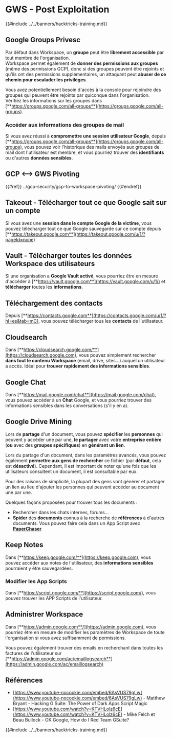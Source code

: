 # GWS - Post Exploitation

{{#include ../../banners/hacktricks-training.md}}

## Google Groups Privesc

Par défaut dans Workspace, un **groupe** peut être **librement accessible** par tout membre de l'organisation.\
Workspace permet également de **donner des permissions aux groupes** (même des permissions GCP), donc si des groupes peuvent être rejoints et qu'ils ont des permissions supplémentaires, un attaquant peut **abuser de ce chemin pour escalader les privilèges**.

Vous avez potentiellement besoin d'accès à la console pour rejoindre des groupes qui peuvent être rejoints par quiconque dans l'organisation. Vérifiez les informations sur les groupes dans [**https://groups.google.com/all-groups**](https://groups.google.com/all-groups).

### Accéder aux informations des groupes de mail

Si vous avez réussi à **compromettre une session utilisateur Google**, depuis [**https://groups.google.com/all-groups**](https://groups.google.com/all-groups), vous pouvez voir l'historique des mails envoyés aux groupes de mail dont l'utilisateur est membre, et vous pourriez trouver des **identifiants** ou d'autres **données sensibles**.

## GCP <--> GWS Pivoting

{{#ref}}
../gcp-security/gcp-to-workspace-pivoting/
{{#endref}}

## Takeout - Télécharger tout ce que Google sait sur un compte

Si vous avez une **session dans le compte Google de la victime**, vous pouvez télécharger tout ce que Google sauvegarde sur ce compte depuis [**https://takeout.google.com**](https://takeout.google.com/u/1/?pageId=none)

## Vault - Télécharger toutes les données Workspace des utilisateurs

Si une organisation a **Google Vault activé**, vous pourriez être en mesure d'accéder à [**https://vault.google.com**](https://vault.google.com/u/1/) et **télécharger** toutes les **informations**.

## Téléchargement des contacts

Depuis [**https://contacts.google.com**](https://contacts.google.com/u/1/?hl=es&tab=mC), vous pouvez télécharger tous les **contacts** de l'utilisateur.

## Cloudsearch

Dans [**https://cloudsearch.google.com/**](https://cloudsearch.google.com), vous pouvez simplement rechercher **dans tout le contenu Workspace** (email, drive, sites...) auquel un utilisateur a accès. Idéal pour **trouver rapidement des informations sensibles**.

## Google Chat

Dans [**https://mail.google.com/chat**](https://mail.google.com/chat), vous pouvez accéder à un **Chat** Google, et vous pourriez trouver des informations sensibles dans les conversations (s'il y en a).

## Google Drive Mining

Lors de **partage** d'un document, vous pouvez **spécifier** les **personnes** qui peuvent y accéder une par une, **le partager** avec votre **entreprise entière** (**ou** avec des **groupes spécifiques**) en **générant un lien**.

Lors du partage d'un document, dans les paramètres avancés, vous pouvez également **permettre aux gens de rechercher** ce fichier (par **défaut**, cela est **désactivé**). Cependant, il est important de noter qu'une fois que les utilisateurs consultent un document, il est consultable par eux.

Pour des raisons de simplicité, la plupart des gens vont générer et partager un lien au lieu d'ajouter les personnes qui peuvent accéder au document une par une.

Quelques façons proposées pour trouver tous les documents :

- Rechercher dans les chats internes, forums...
- **Spider** des **documents** connus à la recherche de **références** à d'autres documents. Vous pouvez faire cela dans un App Script avec [**PaperChaser**](https://github.com/mandatoryprogrammer/PaperChaser)

## **Keep Notes**

Dans [**https://keep.google.com/**](https://keep.google.com), vous pouvez accéder aux notes de l'utilisateur, des **informations sensibles** pourraient y être sauvegardées.

### Modifier les App Scripts

Dans [**https://script.google.com/**](https://script.google.com/), vous pouvez trouver les APP Scripts de l'utilisateur.

## **Administrer Workspace**

Dans [**https://admin.google.com**/](https://admin.google.com), vous pourriez être en mesure de modifier les paramètres de Workspace de toute l'organisation si vous avez suffisamment de permissions.

Vous pouvez également trouver des emails en recherchant dans toutes les factures de l'utilisateur sur [**https://admin.google.com/ac/emaillogsearch**](https://admin.google.com/ac/emaillogsearch)

## Références

- [https://www.youtube-nocookie.com/embed/6AsVUS79gLw](https://www.youtube-nocookie.com/embed/6AsVUS79gLw) - Matthew Bryant - Hacking G Suite: The Power of Dark Apps Script Magic
- [https://www.youtube.com/watch?v=KTVHLolz6cE](https://www.youtube.com/watch?v=KTVHLolz6cE) - Mike Felch et Beau Bullock - OK Google, How do I Red Team GSuite?

{{#include ../../banners/hacktricks-training.md}}
